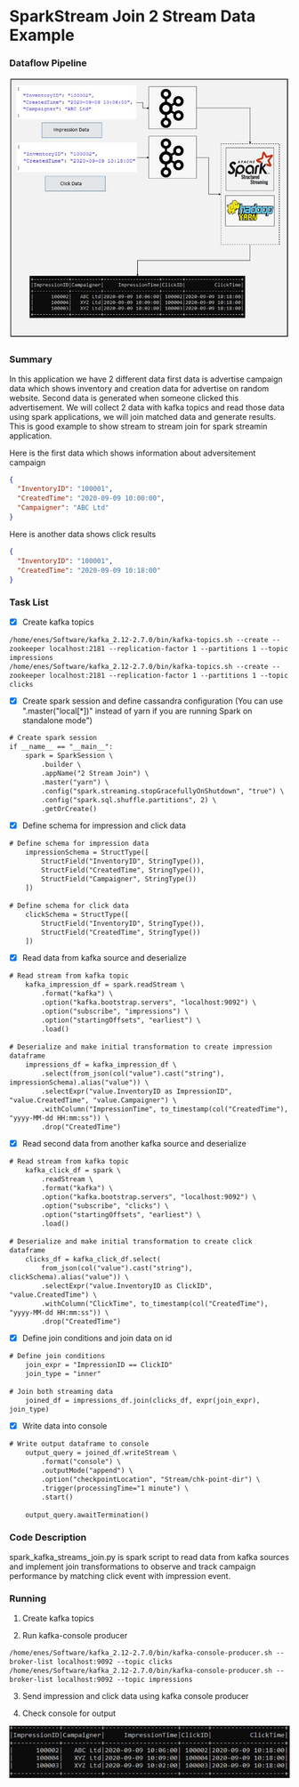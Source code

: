 # SparkStream Join 2 Stream Data Example
### Dataflow Pipeline
![](pipeline.JPG)

### Summary

In this application we have 2 different data first data is advertise campaign data which shows inventory and creation data for advertise on random website. Second data is generated when someone clicked this advertisement. We will collect 2 data with kafka topics and read those data using spark applications, we will join matched data and generate results. This is good example to show stream to stream join for spark streamin application.

Here is the first data which shows information about adversitement campaign

```json
{
  "InventoryID": "100001",
  "CreatedTime": "2020-09-09 10:00:00",
  "Campaigner": "ABC Ltd"
}
```

Here is another data shows click results

```json
{
  "InventoryID": "100001",
  "CreatedTime": "2020-09-09 10:18:00"
}
```

### Task List

- [x] Create kafka topics
```
/home/enes/Software/kafka_2.12-2.7.0/bin/kafka-topics.sh --create --zookeeper localhost:2181 --replication-factor 1 --partitions 1 --topic impressions
/home/enes/Software/kafka_2.12-2.7.0/bin/kafka-topics.sh --create --zookeeper localhost:2181 --replication-factor 1 --partitions 1 --topic clicks
```

- [x] Create spark session and define cassandra configuration (You can use ".master("local[*])" instead of yarn if you are running Spark on standalone mode")
```
# Create spark session
if __name__ == "__main__":
    spark = SparkSession \
        .builder \
        .appName("2 Stream Join") \
        .master("yarn") \
        .config("spark.streaming.stopGracefullyOnShutdown", "true") \
        .config("spark.sql.shuffle.partitions", 2) \
        .getOrCreate()
```
- [x] Define schema for impression and click data
```
# Define schema for impression data
    impressionSchema = StructType([
        StructField("InventoryID", StringType()),
        StructField("CreatedTime", StringType()),
        StructField("Campaigner", StringType())
    ])

# Define schema for click data
    clickSchema = StructType([
        StructField("InventoryID", StringType()),
        StructField("CreatedTime", StringType())
    ])
```
- [x] Read data from kafka source and deserialize
```
# Read stream from kafka topic
    kafka_impression_df = spark.readStream \
        .format("kafka") \
        .option("kafka.bootstrap.servers", "localhost:9092") \
        .option("subscribe", "impressions") \
        .option("startingOffsets", "earliest") \
        .load()

# Deserialize and make initial transformation to create impression dataframe
    impressions_df = kafka_impression_df \
        .select(from_json(col("value").cast("string"), impressionSchema).alias("value")) \
        .selectExpr("value.InventoryID as ImpressionID", "value.CreatedTime", "value.Campaigner") \
        .withColumn("ImpressionTime", to_timestamp(col("CreatedTime"), "yyyy-MM-dd HH:mm:ss")) \
        .drop("CreatedTime")

```
- [x] Read second data from another kafka source and deserialize
```
# Read stream from kafka topic
    kafka_click_df = spark \
        .readStream \
        .format("kafka") \
        .option("kafka.bootstrap.servers", "localhost:9092") \
        .option("subscribe", "clicks") \
        .option("startingOffsets", "earliest") \
        .load()

# Deserialize and make initial transformation to create click dataframe
    clicks_df = kafka_click_df.select(
        from_json(col("value").cast("string"), clickSchema).alias("value")) \
        .selectExpr("value.InventoryID as ClickID", "value.CreatedTime") \
        .withColumn("ClickTime", to_timestamp(col("CreatedTime"), "yyyy-MM-dd HH:mm:ss")) \
        .drop("CreatedTime")

```
- [x] Define join conditions and join data on id
```
# Define join conditions
    join_expr = "ImpressionID == ClickID"
    join_type = "inner"

# Join both streaming data
    joined_df = impressions_df.join(clicks_df, expr(join_expr), join_type)

```

- [x] Write data into console
```
# Write output dataframe to console
    output_query = joined_df.writeStream \
        .format("console") \
        .outputMode("append") \
        .option("checkpointLocation", "Stream/chk-point-dir") \
        .trigger(processingTime="1 minute") \
        .start()

    output_query.awaitTermination()
```

### Code Description

spark_kafka_streams_join.py is spark script to read data from kafka sources and implement join transformations to observe and track campaign performance by matching click event with impression event.

### Running

1. Create kafka topics

2. Run kafka-console producer
```
/home/enes/Software/kafka_2.12-2.7.0/bin/kafka-console-producer.sh --broker-list localhost:9092 --topic clicks
/home/enes/Software/kafka_2.12-2.7.0/bin/kafka-console-producer.sh --broker-list localhost:9092 --topic impressions
```

3. Send impression and click data using kafka console producer

4. Check console for output

![](results.JPG)
